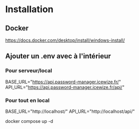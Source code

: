 # Installation

## Docker

https://docs.docker.com/desktop/install/windows-install/

## Ajouter un .env avec à l'intérieur
### Pour serveur/local
BASE_URL="https://api.password-manager.icewize.fr/"
API_URL="https://api.password-manager.icewize.fr/api/"

### Pour tout en local
BASE_URL="http://localhost/"
API_URL="http://localhost/api/"

docker compose up -d